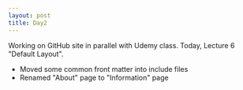 ```yaml
---
layout: post
title: Day2
---
```


Working on GitHub site in parallel with Udemy class.  Today, Lecture 6 "Default Layout".

* Moved some common front matter into include files
* Renamed "About" page to "Information" page



